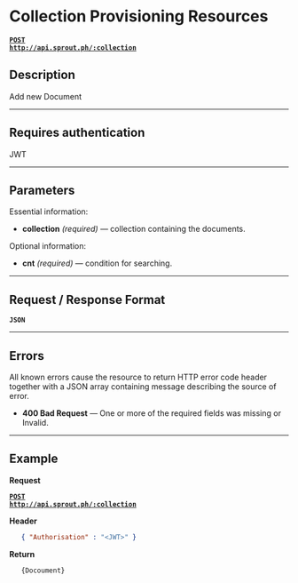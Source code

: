 # Collection Provisioning Resources

  **[<code>POST http://api.sprout.ph/:collection</code>](https://github.com/facascante/sprout/blob/master/endpoints/create_one.md)**


## Description
   Add new Document

***

## Requires authentication
JWT

***

## Parameters

Essential information:

- **collection** _(required)_ — collection containing the documents.

Optional information:

- **cnt** _(required)_ — condition for searching.

***

## Request / Response Format
  **<code>JSON</code>**

***

## Errors
All known errors cause the resource to return HTTP error code header together with a JSON array containing message describing the source of error.

- **400 Bad Request** — One or more of the required fields was missing or Invalid.

***

## Example

**Request**

  **[<code>POST http://api.sprout.ph/:collection</code>](https://github.com/facascante/sprout/blob/master/endpoints/create_one.md)**

**Header**

``` json
   { "Authorisation" : "<JWT>" } 
``` 

**Return**

``` javascript
   {Docoument}
``` 

